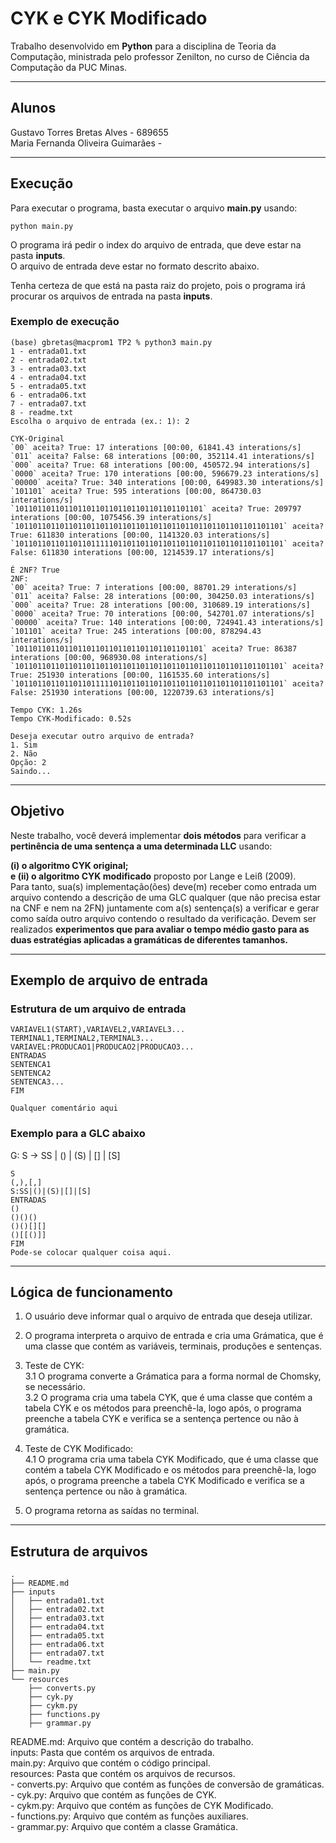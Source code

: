 # CYK e CYK Modificado

Trabalho desenvolvido em **Python** para a disciplina de Teoria da Computação, ministrada pelo professor Zenilton, no curso de Ciência da Computação da PUC Minas.

------

## Alunos

Gustavo Torres Bretas Alves - 689655 \
Maria Fernanda Oliveira Guimarães - 

------
## Execução

Para executar o programa, basta executar o arquivo **main.py** usando:
````
python main.py
````
O programa irá pedir o index do arquivo de entrada, que deve estar na pasta **inputs**.\
O arquivo de entrada deve estar no formato descrito abaixo.

Tenha certeza de que está na pasta raiz do projeto, pois o programa irá procurar os arquivos de entrada na pasta **inputs**.

### Exemplo de execução

````
(base) gbretas@macprom1 TP2 % python3 main.py
1 - entrada01.txt
2 - entrada02.txt
3 - entrada03.txt
4 - entrada04.txt
5 - entrada05.txt
6 - entrada06.txt
7 - entrada07.txt
8 - readme.txt
Escolha o arquivo de entrada (ex.: 1): 2

CYK-Original
`00` aceita? True: 17 interations [00:00, 61841.43 interations/s] 
`011` aceita? False: 68 interations [00:00, 352114.41 interations/s]
`000` aceita? True: 68 interations [00:00, 450572.94 interations/s]
`0000` aceita? True: 170 interations [00:00, 596679.23 interations/s]
`00000` aceita? True: 340 interations [00:00, 649983.30 interations/s]
`101101` aceita? True: 595 interations [00:00, 864730.03 interations/s]
`101101101101101101101101101101101101101101` aceita? True: 209797 interations [00:00, 1075456.39 interations/s]    
`101101101101101101101101101101101101101101101101101101101101` aceita? True: 611830 interations [00:00, 1141320.03 interations/s]      
`101101101101101101111101101101101101101101101101101101101101` aceita? False: 611830 interations [00:00, 1214539.17 interations/s]     

É 2NF? True
2NF: 
`00` aceita? True: 7 interations [00:00, 88701.29 interations/s] 
`011` aceita? False: 28 interations [00:00, 304250.03 interations/s]
`000` aceita? True: 28 interations [00:00, 310689.19 interations/s]
`0000` aceita? True: 70 interations [00:00, 542701.07 interations/s]
`00000` aceita? True: 140 interations [00:00, 724941.43 interations/s]
`101101` aceita? True: 245 interations [00:00, 878294.43 interations/s] 
`101101101101101101101101101101101101101101` aceita? True: 86387 interations [00:00, 968930.08 interations/s]
`101101101101101101101101101101101101101101101101101101101101` aceita? True: 251930 interations [00:00, 1161535.60 interations/s]      
`101101101101101101111101101101101101101101101101101101101101` aceita? False: 251930 interations [00:00, 1220739.63 interations/s]     

Tempo CYK: 1.26s
Tempo CYK-Modificado: 0.52s

Deseja executar outro arquivo de entrada?
1. Sim
2. Não
Opção: 2
Saindo...

````



------

## Objetivo
Neste trabalho, você deverá implementar **dois métodos** para verificar a **pertinência de uma sentença a uma  determinada  LLC** usando: 

**(i)  o  algoritmo  CYK  original;**\
**e  (ii)  o  algoritmo  CYK  modificado** proposto  por  Lange  e  Leiß  (2009).\
Para  tanto,  sua(s)  implementação(ões)  deve(m)  receber  como entrada um arquivo contendo a descrição de uma GLC qualquer (que não precisa estar na CNF e nem na  2FN)  juntamente  com  a(s)  sentença(s)  a  verificar  e  gerar  como  saída  outro  arquivo  contendo  o resultado da verificação. Devem ser realizados **experimentos que para avaliar o tempo médio gasto para as duas estratégias aplicadas a gramáticas de diferentes tamanhos.**

------
## Exemplo de arquivo de entrada

### Estrutura de um arquivo de entrada

```
VARIAVEL1(START),VARIAVEL2,VARIAVEL3...
TERMINAL1,TERMINAL2,TERMINAL3...
VARIAVEL:PRODUCAO1|PRODUCAO2|PRODUCAO3...
ENTRADAS
SENTENCA1
SENTENCA2
SENTENCA3...
FIM

Qualquer comentário aqui

````

### Exemplo para a GLC abaixo

G: S -> SS | () | (S) | [] | [S]

````
S
(,),[,]
S:SS|()|(S)|[]|[S]
ENTRADAS
()
()()()
()()[][]
()[[()]]
FIM
Pode-se colocar qualquer coisa aqui.
````

------

## Lógica de funcionamento

1. O usuário deve informar qual o arquivo de entrada que deseja utilizar.
2. O programa interpreta o arquivo de entrada e cria uma Grámatica, que é uma classe que contém as variáveis, terminais, produções e sentenças.
3. Teste de CYK:\
    3.1 O programa converte a Grámatica para a forma normal de Chomsky, se necessário.\
    3.2 O programa cria uma tabela CYK, que é uma classe que contém a tabela CYK e os métodos para preenchê-la, logo após, o programa preenche a tabela CYK e verifica se a sentença pertence ou não à gramática.
4. Teste de CYK Modificado:\
   4.1  O programa cria uma tabela CYK Modificado, que é uma classe que contém a tabela CYK Modificado e os métodos para preenchê-la, logo após, o programa preenche a tabela CYK Modificado e verifica se a sentença pertence ou não à gramática.

5. O programa retorna as saídas no terminal.

------

## Estrutura de arquivos

```
.
├── README.md
├── inputs
│   ├── entrada01.txt
│   ├── entrada02.txt
│   ├── entrada03.txt
│   ├── entrada04.txt
│   ├── entrada05.txt
│   ├── entrada06.txt
│   ├── entrada07.txt
│   └── readme.txt
├── main.py
└── resources
    ├── converts.py
    ├── cyk.py
    ├── cykm.py
    ├── functions.py
    ├── grammar.py

```

README.md: Arquivo que contém a descrição do trabalho.\
inputs: Pasta que contém os arquivos de entrada.\
main.py: Arquivo que contém o código principal.\
resources: Pasta que contém os arquivos de recursos.\
    - converts.py: Arquivo que contém as funções de conversão de gramáticas.\
    - cyk.py: Arquivo que contém as funções de CYK.\
    - cykm.py: Arquivo que contém as funções de CYK Modificado.\
    - functions.py: Arquivo que contém as funções auxiliares.\
    - grammar.py: Arquivo que contém a classe Gramática.


